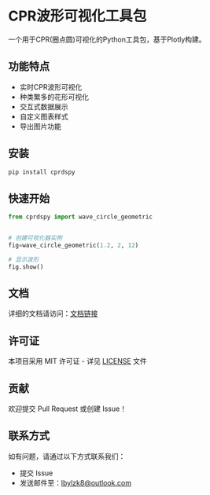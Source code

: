 # CPR波形可视化工具包

一个用于CPR(圈点圆)可视化的Python工具包，基于Plotly构建。

## 功能特点

- 实时CPR波形可视化
- 种类繁多的花形可视化
- 交互式数据展示
- 自定义图表样式
- 导出图片功能

## 安装

```bash
pip install cprdspy
```

## 快速开始

```python
from cprdspy import wave_circle_geometric


# 创建可视化器实例
fig=wave_circle_geometric(1.2, 2, 12)

# 显示波形
fig.show()
```

## 文档

详细的文档请访问：[文档链接](https://github.com/lbylzk8/cprdspy#readme)

## 许可证

本项目采用 MIT 许可证 - 详见 [LICENSE](LICENSE) 文件

## 贡献

欢迎提交 Pull Request 或创建 Issue！

## 联系方式

如有问题，请通过以下方式联系我们：
- 提交 Issue
- 发送邮件至：lbylzk8@outlook.com